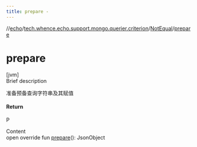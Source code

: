 ```yaml
---
title: prepare -
---
```

//[echo](../../index.md)/[tech.whence.echo.support.mongo.querier.criterion](../index.md)/[NotEqual](index.md)/[prepare](prepare.md)



# prepare  
[jvm]  
Brief description  


准备预备查询字符串及其赋值



#### Return  


P

  
Content  
open override fun [prepare](prepare.md)(): JsonObject  



